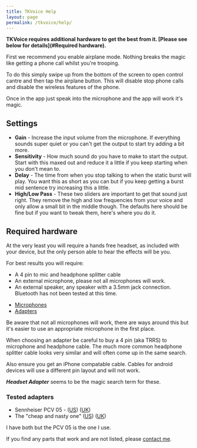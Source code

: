 ```yaml
---
title: TKVoice Help
layout: page
permalink: /tkvoice/help/
---
```

**TKVoice requires additional hardware to get the best from it. [Please see below for details](#Required hardware).**

First we recommend you enable airplane mode.  Nothing breaks the magic like getting a phone call whilst you're trooping.  

To do this simply swipe up from the bottom of the screen to open control cantre and then tap the airplane button.  This will disable stop phone calls and disable the wireless features of the phone.

Once in the app just speak into the microphone and the app will work it's magic.

## Settings
 - **Gain** - Increase the input volume from the microphone. If everything sounds super quiet or you can't get the output to start try adding a bit more.
 - **Sensitivity** - How much sound do you have to make to start the output.  Start with this maxed out and reduce it a little if you keep starting when you don't mean to.
 - **Delay** - The time from when you stop talking to when the static burst will play.  You want this as short as you can but if you keep getting a burst mid sentence try increasing this a little.
 - **High/Low Pass** - These two sliders are important to get that sound just right.  They remove the high and low frequencies from your voice and only allow a small bit in the middle though.  The defaults here should be fine but if you want to tweak them, here's where you do it.

## Required hardware
At the very least you will require a hands free headset, as included with your device, but the only person able to hear the effects will be you.

For best results you will require:

 - A 4 pin to mic and headphone splitter cable
 - An external microphone, please not all microphones will work.
 - An external speaker, any speaker with a 3.5mm jack connection.  Bluetooth has not been tested at this time.

<ul class="nav nav-tabs">
  <li class="active"><a aria-expanded="true" href="#microphones" data-toggle="tab">Microphones</a></li>
  <li><a aria-expanded="false" href="#adapters" data-toggle="tab">Adapters</a></li>
</ul>

<div class="tab-content" id="myTabContent">
  <div class="tab-pane fade active in" id="microphones">

Be aware that not all microphones will work, there are ways around this but it's easier to use an appropriate microphone in the first place.

  </div>
  <div class="tab-pane fade" id="adapters">

When choosing an adapter be careful to buy a 4 pin (aka TRRS) to microphone and headphone cable.  The much more common headphone splitter cable looks very similar and will often come up in the same search.  

Also ensure you get an iPhone compatable cable. Cables for android devices will use a different pin layout and will not work.

**_Headset Adapter_** seems to be the magic search term for these.

### Tested adapters

 - Sennheiser PCV 05 - ([US][pcv-us]) ([UK][pcv-uk])
 - The "cheap and nasty one" ([US][cheap-us]) ([UK][cheap-uk])

I have both but the PCV 05 is the one I use.

[pcv-us]: http://www.amazon.com/Sennheiser-PCV-05-Combo-Adapter/dp/B00IM36VU0/ref=sr_1_1?ie=UTF8&qid=1453298095&sr=8-1&keywords=pcv+05&refinements=p_85%3A2470955011
[pcv-uk]: http://www.amazon.co.uk/gp/product/B00E4DHO44?keywords=pcv%2005&qid=1453297995&ref_=sr_1_1&sr=8-1
[cheap-us]: http://www.amazon.com/Headset-Smart-phone-Adapter-3-5mm/dp/B00CTIOY9Y/ref=sr_1_9?ie=UTF8&qid=1453381022&sr=8-9&keywords=Headset+Adapter
[cheap-uk]: http://www.amazon.co.uk/gp/product/B00R43XRS8?psc=1&redirect=true&ref_=oh_aui_detailpage_o00_s00

  </div>
</div>

If you find any parts that work and are not listed, please [contact me][contact].


[contact]: /contact/
